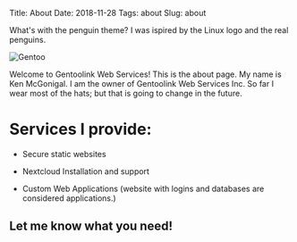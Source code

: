 Title: About
Date: 2018-11-28
Tags: about
Slug: about


What's with the penguin theme? I was ispired by the Linux logo and the real penguins.

![Gentoo](/images/gentoopenguin.jpeg)

Welcome to Gentoolink Web Services! This is the about page. My name is 
Ken McGonigal. I am the owner of Gentoolink Web Services Inc. So far I wear most of the hats;
but that is going to change in the future. 

# Services I provide: 

- Secure static websites

- Nextcloud Installation and support

- Custom Web Applications (website with logins and databases are considered
applications.) 

## Let me know what you need!


